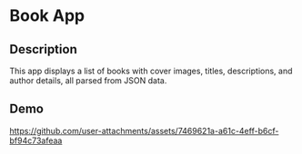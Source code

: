 # Book App

## Description

This app displays a list of books with cover images, titles, descriptions, and author details, all parsed from JSON data.

## Demo


https://github.com/user-attachments/assets/7469621a-a61c-4eff-b6cf-bf94c73afeaa
